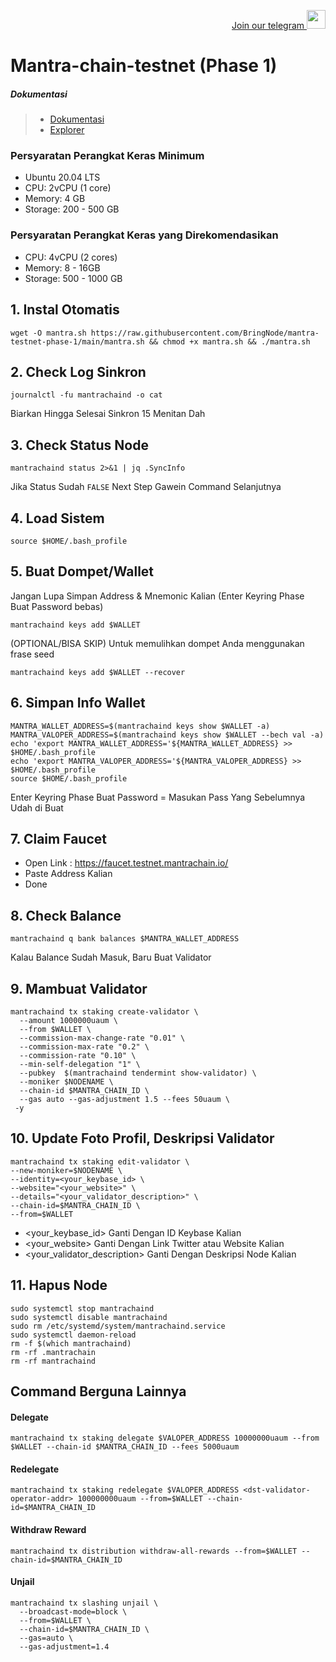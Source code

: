 <p style="font-size:14px" align="right">
<a href="https://t.me/AllexizLens" target="_blank">Join our telegram <img src="https://user-images.githubusercontent.com/50621007/183283867-56b4d69f-bc6e-4939-b00a-72aa019d1aea.png" width="30"/></a>


#  Mantra-chain-testnet (Phase 1)

##### Dokumentasi
> - [Dokumentasi](https://docs.mantrachain.io/operate-a-node/initial-setup)
> - [Explorer](https://testnet.itrocket.net/mantra/staking)


###  Persyaratan Perangkat Keras Minimum
- Ubuntu 20.04 LTS
- CPU: 2vCPU (1 core)
- Memory: 4 GB
- Storage: 200 - 500 GB

###  Persyaratan Perangkat Keras yang Direkomendasikan
- CPU: 4vCPU (2 cores)
- Memory: 8 - 16GB
- Storage: 500 - 1000 GB

## 1. Instal Otomatis

```
wget -O mantra.sh https://raw.githubusercontent.com/BringNode/mantra-testnet-phase-1/main/mantra.sh && chmod +x mantra.sh && ./mantra.sh
```

## 2. Check Log Sinkron

```
journalctl -fu mantrachaind -o cat
```

Biarkan Hingga Selesai Sinkron 15 Menitan Dah

## 3. Check Status Node

```
mantrachaind status 2>&1 | jq .SyncInfo
```

Jika Status Sudah `FALSE` Next Step Gawein Command Selanjutnya


## 4. Load Sistem

```
source $HOME/.bash_profile
```

## 5. Buat Dompet/Wallet

Jangan Lupa Simpan Address & Mnemonic Kalian (Enter Keyring Phase Buat Password bebas)

```
mantrachaind keys add $WALLET
```

(OPTIONAL/BISA SKIP) Untuk memulihkan dompet Anda menggunakan frase seed

```
mantrachaind keys add $WALLET --recover
```

## 6. Simpan Info Wallet

```
MANTRA_WALLET_ADDRESS=$(mantrachaind keys show $WALLET -a)
MANTRA_VALOPER_ADDRESS=$(mantrachaind keys show $WALLET --bech val -a)
echo 'export MANTRA_WALLET_ADDRESS='${MANTRA_WALLET_ADDRESS} >> $HOME/.bash_profile
echo 'export MANTRA_VALOPER_ADDRESS='${MANTRA_VALOPER_ADDRESS} >> $HOME/.bash_profile
source $HOME/.bash_profile
```

Enter Keyring Phase Buat Password = Masukan Pass Yang Sebelumnya Udah di Buat

## 7. Claim Faucet 

- Open Link : https://faucet.testnet.mantrachain.io/
- Paste Address Kalian
- Done

## 8. Check Balance 

```
mantrachaind q bank balances $MANTRA_WALLET_ADDRESS
```

Kalau Balance Sudah Masuk, Baru Buat Validator

## 9. Mambuat Validator

```
mantrachaind tx staking create-validator \
  --amount 1000000uaum \
  --from $WALLET \
  --commission-max-change-rate "0.01" \
  --commission-max-rate "0.2" \
  --commission-rate "0.10" \
  --min-self-delegation "1" \
  --pubkey  $(mantrachaind tendermint show-validator) \
  --moniker $NODENAME \
  --chain-id $MANTRA_CHAIN_ID \
  --gas auto --gas-adjustment 1.5 --fees 50uaum \
 -y
```

## 10. Update Foto Profil, Deskripsi Validator

```
mantrachaind tx staking edit-validator \
--new-moniker=$NODENAME \
--identity=<your_keybase_id> \
--website="<your_website>" \
--details="<your_validator_description>" \
--chain-id=$MANTRA_CHAIN_ID \
--from=$WALLET
```

- <your_keybase_id> Ganti Dengan ID Keybase Kalian
- <your_website> Ganti Dengan Link Twitter atau Website Kalian
- <your_validator_description> Ganti Dengan Deskripsi Node Kalian

## 11. Hapus Node

```
sudo systemctl stop mantrachaind
sudo systemctl disable mantrachaind
sudo rm /etc/systemd/system/mantrachaind.service
sudo systemctl daemon-reload
rm -f $(which mantrachaind)
rm -rf .mantrachain
rm -rf mantrachaind
```

## Command Berguna Lainnya

#### Delegate

```
mantrachaind tx staking delegate $VALOPER_ADDRESS 10000000uaum --from $WALLET --chain-id $MANTRA_CHAIN_ID --fees 5000uaum
```

#### Redelegate

```
mantrachaind tx staking redelegate $VALOPER_ADDRESS <dst-validator-operator-addr> 100000000uaum --from=$WALLET --chain-id=$MANTRA_CHAIN_ID
```

#### Withdraw Reward

```
mantrachaind tx distribution withdraw-all-rewards --from=$WALLET --chain-id=$MANTRA_CHAIN_ID
```

#### Unjail

```
mantrachaind tx slashing unjail \
  --broadcast-mode=block \
  --from=$WALLET \
  --chain-id=$MANTRA_CHAIN_ID \
  --gas=auto \
  --gas-adjustment=1.4
```




